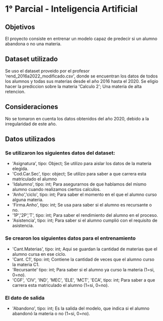 # 1° Parcial - Inteligencia Artificial
## Objetivos 
El proyecto consiste en entrenar un modelo capaz de predecir si un alumno abandona o no una materia.
## Dataset utilizado
Se uso el dataset proveido por el profesor 'rend_2016a2022_modificado.csv', donde se encuentran los datos de todos los alumnos y todas sus materias desde el año 2016 hasta el 2020.
Se eligio hacer la prediccion sobre la materia 'Calculo 2'; Una materia de alta retencion.
## Consideraciones
No se tomaron en cuenta los datos obtenidos del año 2020, debido a la irregularidad de este año.
## Datos utilizados
### Se utilizaron los siguientes datos del dataset:
- 'Asignatura', tipo: Object; Se utilizo para aislar los datos de la materia elegida.
- 'Cod.Car.Sec', tipo: object; Se utilizo para  saber a que carrera esta matriculado el alumno 
- 'Idalumno', tipo: int; Para asegurarnos de que hablamos del mismo alumno cuando realizamos ciertos calculos.
- 'Anho','ciclo', tipo: int; Para saber el momento en el que el alumno curso alguna materia.
- 'Firma.Anho', tipo: int; Se usa para saber si el alumno es recursante o no.
- '1P','2P','T', tipo: int; Para saber el rendimiento del alumno en el proceso.
- 'Asistencia', tipo: int; Para saber si el alumno cumplió con el requisito de asistencia.

### Se crearon los siguientes datos para el entrenamiento
- 'Cant.Materias', tipo: int; Aqui se guardan la cantidad de materias que el alumno cursa en ese ciclo.
- 'Cant. C1', tipo: int; Contiene la cantidad de veces que el alumno curso la materia C1.
- 'Recursante' tipo: int; Para saber si el alumno ya curso la materia (1=si, 0=no).
- 'CGF', 'CIV', 'IND', 'MEC', 'ELE', 'MCT', 'ECA', tipo: int; Para saber a que carrera esta matriculado el alumno (1=si, 0=no).

### El dato de salida
- 'Abandono', tipo: int; Es la salida del modelo, que indica si el alumno abandonó la materia o no (1=si, 0=no).
